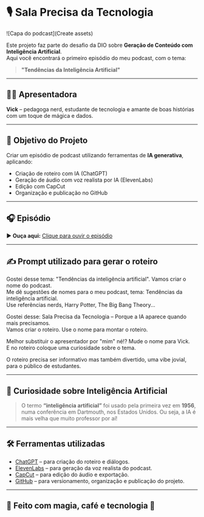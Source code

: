# 🎙️ Sala Precisa da Tecnologia

![Capa do podcast](Create assets)

Este projeto faz parte do desafio da DIO sobre **Geração de Conteúdo com Inteligência Artificial**.  
Aqui você encontrará o primeiro episódio do meu podcast, com o tema:

> **"Tendências da Inteligência Artificial"**

---

## 🧙‍♀️ Apresentadora

**Vick** – pedagoga nerd, estudante de tecnologia e amante de boas histórias com um toque de mágica e dados.

---

## 🎯 Objetivo do Projeto

Criar um episódio de podcast utilizando ferramentas de **IA generativa**, aplicando:
- Criação de roteiro com IA (ChatGPT)
- Geração de áudio com voz realista por IA (ElevenLabs)
- Edição com CapCut
- Organização e publicação no GitHub

---

## 🎧 Episódio

**▶️ Ouça aqui:** [Clique para ouvir o episódio](Podcast-sala-precisa-da-tecnologia)

---

## ✍️ Prompt utilizado para gerar o roteiro

Gostei desse tema: "Tendências da inteligência artificial". Vamos criar o nome do podcast.  
Me dê sugestões de nomes para o meu podcast, tema: Tendências da inteligência artificial.  
Use referências nerds, Harry Potter, The Big Bang Theory...

Gostei desse: Sala Precisa da Tecnologia – Porque a IA aparece quando mais precisamos.  
Vamos criar o roteiro. Use o nome para montar o roteiro.

Melhor substituir o apresentador por "mim" né!? Mude o nome para Vick.  
E no roteiro coloque uma curiosidade sobre o tema.

O roteiro precisa ser informativo mas também divertido, uma vibe jovial, para o público de estudantes.

---

## 🧠 Curiosidade sobre Inteligência Artificial

> O termo **“inteligência artificial”** foi usado pela primeira vez em **1956**, numa conferência em Dartmouth, nos Estados Unidos. Ou seja, a IA é mais velha que muito professor por aí!

---

## 🛠️ Ferramentas utilizadas

- [ChatGPT](https://chat.openai.com/) – para criação do roteiro e diálogos.  
- [ElevenLabs](https://elevenlabs.io/) – para geração da voz realista do podcast.  
- [CapCut](https://www.capcut.com/) – para edição do áudio e exportação.  
- [GitHub](https://github.com/) – para versionamento, organização e publicação do projeto.

---

## 🚀 Feito com magia, café e tecnologia 💖


